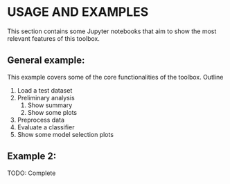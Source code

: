 USAGE AND EXAMPLES
===================

This section contains some Jupyter notebooks that aim to show the most relevant features of this toolbox.

General example:
-----------
This example covers some of the core functionalities of the toolbox.
Outline
1. Load a test dataset
2. Preliminary analysis
   1. Show summary
   2. Show some plots
3. Preprocess data
4. Evaluate a classifier
5. Show some model selection plots

Example 2:
-----------
TODO: Complete
